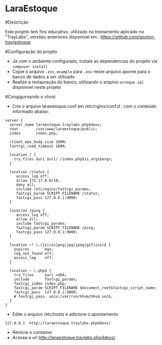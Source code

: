 # LaraEstoque

#Descrição

Este projeto tem fins educativo, utilizado no treinamento aplicado no "TrayLabs", versões anteriores disponível em : https://github.com/gjunior-tray/estoque

#Configuração do projeto

- Já com o ambiente configurado, instale as dependencias do projeto via ``composer install``
- Copie o arquivo ``.env.example`` para ``.env`` neste arquivo aponte para o banco de dados a ser utilizado
- Realize a restauração do banco, utilizando o arquivo ``estoque.sql`` disponível neste projeto

#Congigurnando o vhost

- Crie o arquivo laraestoque.conf em /etc/nginx/conf.d , com o conteúdo informado abaixo:

```
server {
  server_name laraestoque.traylabs.php4devs;
  root        /var/www/laraestoque/public;
  index       index.php;

  client_max_body_size 100M;
  fastcgi_read_timeout 1800;

  location / {
    try_files $uri $uri/ /index.php$is_args$args;
  }

  location /status {
     access_log off;
     allow 172.17.0.0/16;
     deny all;
     include /etc/nginx/fastcgi_params;
     fastcgi_param SCRIPT_FILENAME /status;
     fastcgi_pass 127.0.0.1:9000;
  }

  location /ping {
     access_log off;
     allow all;
     include fastcgi_params;
     fastcgi_param SCRIPT_FILENAME /ping;
     fastcgi_pass 127.0.0.1:9000;
  }

  location ~* \.(js|css|png|jpg|jpeg|gif|ico)$ {
    expires       max;
    log_not_found off;
    access_log    off;
  }

  location ~ \.php$ {
    try_files     $uri =404;
    include       fastcgi_params; 
    fastcgi_index index.php;
    fastcgi_param SCRIPT_FILENAME $document_root$fastcgi_script_name;
    fastcgi_pass  127.0.0.1:9000;
    # fastcgi_pass  unix:/var/run/hhvm/hhvm.sock;
  } 
} 
```
- Edite o arquivo /etc/hosts e adicione o apontamento

```
127.0.0.1  http://laraestoque.traylabs.php4devs/
```

- Reinicie o container
- Acesse a url http://laraestoque.traylabs.php4devs/
